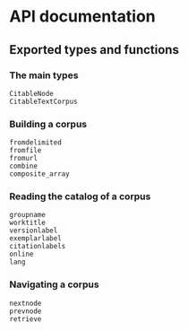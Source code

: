 # API documentation


## Exported types and functions


### The main types

```@docs
CitableNode
CitableTextCorpus
```

### Building a corpus


```@docs
fromdelimited
fromfile
fromurl
combine
composite_array
```


### Reading the catalog of a corpus

```@docs
groupname
worktitle
versionlabel
exemplarlabel
citationlabels
online
lang
```


### Navigating a corpus

```@docs
nextnode
prevnode
retrieve
```
  